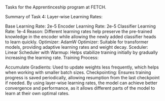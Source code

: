 Tasks for the Apprentinceship program at FETCH.

Summary of Task 4:
Layer-wise Learning Rates:

Base Learning Rate: 2e-5
Encoder Learning Rate: 2e-5
Classifier Learning Rate: 1e-4
Reason: Different learning rates help preserve the pre-trained knowledge in the encoder while allowing the newly added classifier heads to learn quickly.
Optimizer:
AdamW Optimizer: Suitable for transformer models, providing adaptive learning rates and weight decay.
Sceduler:
Linear Scheduler with Warmup: Helps stabilize training initially by gradually increasing the learning rate.
Training Process:

Accumulate Gradients: Used to update weights less frequently, which helps when working with smaller batch sizes.
Checkpointing: Ensures training progress is saved periodically, allowing resumption from the last checkpoint if needed.
By using layer-wise learning rates, the model can achieve better convergence and performance, as it allows different parts of the model to learn at their own optimal rates.
